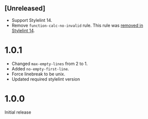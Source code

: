 ## [Unreleased]
- Support Stylelint 14.
- Remove `function-calc-no-invalid` rule. This rule was [removed in Stylelint 14](https://stylelint.io/migration-guide/to-14/#function-calc-no-invalid-rule).

# 1.0.1
- Changed `max-empty-lines` from 2 to 1.
- Added `no-empty-first-line`.
- Force linebreak to be unix.
- Updated required stylelint version

# 1.0.0
Initial release
